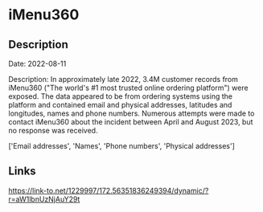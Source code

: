 # iMenu360

## Description

Date: 2022-08-11

Description:
In approximately late 2022, 3.4M customer records from iMenu360 (&quot;The world's #1 most trusted online ordering platform&quot;) were exposed. The data appeared to be from ordering systems using the platform and contained email and physical addresses, latitudes and longitudes, names and phone numbers. Numerous attempts were made to contact iMenu360 about the incident between April and August 2023, but no response was received.


['Email addresses', 'Names', 'Phone numbers', 'Physical addresses']

## Links

https://link-to.net/1229997/172.56351836249394/dynamic/?r=aW1lbnUzNjAuY29t